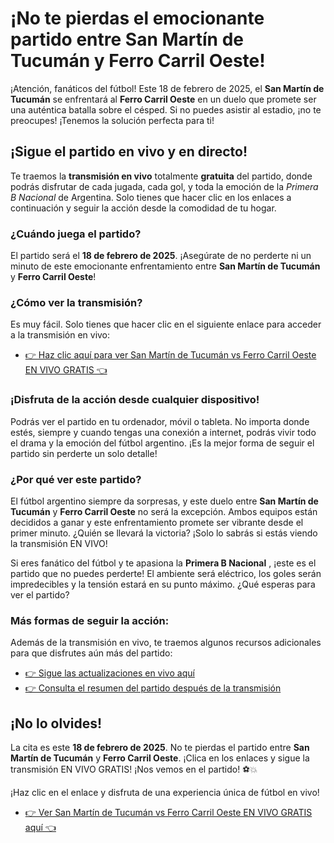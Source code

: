 # ¡No te pierdas el emocionante partido entre San Martín de Tucumán y Ferro Carril Oeste!

¡Atención, fanáticos del fútbol! Este 18 de febrero de 2025, el **San Martín de Tucumán** se enfrentará al **Ferro Carril Oeste** en un duelo que promete ser una auténtica batalla sobre el césped. Si no puedes asistir al estadio, ¡no te preocupes! ¡Tenemos la solución perfecta para ti!

## ¡Sigue el partido en vivo y en directo!

Te traemos la **transmisión en vivo** totalmente **gratuita** del partido, donde podrás disfrutar de cada jugada, cada gol, y toda la emoción de la _Primera B Nacional_ de Argentina. Solo tienes que hacer clic en los enlaces a continuación y seguir la acción desde la comodidad de tu hogar.

### ¿Cuándo juega el partido?

El partido será el **18 de febrero de 2025**. ¡Asegúrate de no perderte ni un minuto de este emocionante enfrentamiento entre **San Martín de Tucumán** y **Ferro Carril Oeste**!

### ¿Cómo ver la transmisión?

Es muy fácil. Solo tienes que hacer clic en el siguiente enlace para acceder a la transmisión en vivo:

- [👉 Haz clic aquí para ver San Martín de Tucumán vs Ferro Carril Oeste EN VIVO GRATIS 👈](https://tinyurl.com/livestreamfreeo?st=San+Mart%C3%ADn+de+Tucum%C3%A1n+vs+Ferro+Carril+Oeste&si=gh)

### ¡Disfruta de la acción desde cualquier dispositivo!

Podrás ver el partido en tu ordenador, móvil o tableta. No importa donde estés, siempre y cuando tengas una conexión a internet, podrás vivir todo el drama y la emoción del fútbol argentino. ¡Es la mejor forma de seguir el partido sin perderte un solo detalle!

### ¿Por qué ver este partido?

El fútbol argentino siempre da sorpresas, y este duelo entre **San Martín de Tucumán** y **Ferro Carril Oeste** no será la excepción. Ambos equipos están decididos a ganar y este enfrentamiento promete ser vibrante desde el primer minuto. ¿Quién se llevará la victoria? ¡Solo lo sabrás si estás viendo la transmisión EN VIVO!

Si eres fanático del fútbol y te apasiona la **Primera B Nacional** , ¡este es el partido que no puedes perderte! El ambiente será eléctrico, los goles serán impredecibles y la tensión estará en su punto máximo. ¿Qué esperas para ver el partido?

### Más formas de seguir la acción:

Además de la transmisión en vivo, te traemos algunos recursos adicionales para que disfrutes aún más del partido:

- [👉 Sigue las actualizaciones en vivo aquí](https://tinyurl.com/livestreamfreeo?st=San+Mart%C3%ADn+de+Tucum%C3%A1n+vs+Ferro+Carril+Oeste&si=gh)
- [👉 Consulta el resumen del partido después de la transmisión](https://tinyurl.com/livestreamfreeo?st=San+Mart%C3%ADn+de+Tucum%C3%A1n+vs+Ferro+Carril+Oeste&si=gh)

## ¡No lo olvides!

La cita es este **18 de febrero de 2025**. No te pierdas el partido entre **San Martín de Tucumán** y **Ferro Carril Oeste**. ¡Clica en los enlaces y sigue la transmisión EN VIVO GRATIS! ¡Nos vemos en el partido! ⚽💥

¡Haz clic en el enlace y disfruta de una experiencia única de fútbol en vivo!

- [👉 Ver San Martín de Tucumán vs Ferro Carril Oeste EN VIVO GRATIS aquí 👈](https://tinyurl.com/livestreamfreeo?st=San+Mart%C3%ADn+de+Tucum%C3%A1n+vs+Ferro+Carril+Oeste&si=gh)
